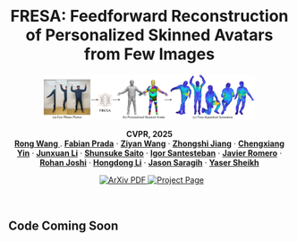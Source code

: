 <br />
<p align="center">
    <h1 align="center">
        FRESA: Feedforward Reconstruction of Personalized Skinned Avatars from Few Images
    </h1>

  <p align="center">
    <img src="assets/main.png"" alt="Overview" width="75%">
  </p>
  <p align="center">
    <strong>CVPR, 2025</strong>
    <br />
    <a href="https://github.com/rongakowang"><strong>Rong Wang </strong></a>
    .
    <a href="https://scholar.google.com/citations?user=s35rxJwAAAAJ&hl=es"><strong>Fabian Prada</strong></a>
    ·
    <a href="https://ziyanw1.github.io/"><strong>Ziyan Wang</strong></a>
    ·
    <a href="https://scholar.google.com/citations?user=h8bGMF4AAAAJ&hl=en"><strong>Zhongshi Jiang</strong></a>
    ·
    <a href="https://scholar.google.com.hk/citations?user=yXTk6HAAAAAJ&hl=nl"><strong>Chengxiang Yin</strong></a>
    ·
    <a href="https://scholar.google.com/citations?user=b2_zvDMAAAAJ"><strong>Junxuan Li</strong></a>
    ·
    <a href="https://shunsukesaito.github.io"><strong>Shunsuke Saito</strong></a>
    ·
    <a href="https://isantesteban.com"><strong>Igor Santesteban</strong></a>
    ·
    <a href="https://scholar.google.com/citations?user=Wx62iOsAAAAJ&hl=en"><strong>Javier Romero</strong></a>
    ·
    <a href="https://scholar.google.com/citations?user=L1jZb08AAAAJ&hl=en"><strong>Rohan Joshi</strong></a>
    ·
    <a href="https://users.cecs.anu.edu.au/~hongdong/"><strong>Hongdong Li</strong></a>
    ·
    <a href="https://scholar.google.com/citations?user=ss-IvjMAAAAJ&hl=en"><strong>Jason Saragih</strong></a>
    ·
    <a href="https://scholar.google.com/citations?user=Yd4KvooAAAAJ&hl=en"><strong>Yaser Sheikh</strong></a>
  </p>
  
  <p align="center">
<!--     <a href=''>
      <img src='https://img.shields.io/badge/Paper-PDF-green?style=flat&logo=Googlescholar&logoColor=blue' alt='Paper PDF'>
    </a> -->
    <a href='https://arxiv.org/pdf/2503.19207' style='padding-left: 0.5rem;'>
      <img src='https://img.shields.io/badge/ArXiv-PDF-green?style=flat&logo=arXiv&logoColor=green' alt='ArXiv PDF'>
    </a>
<!--     <a href=''>
      <img src='https://img.shields.io/badge/Youtube-Video-red?style=flat&logo=youtube&logoColor=red' alt='Youtube Video'>
    </a> -->
    <a href='https://rongakowang.github.io/fresa/fresa.html'>
      <img src='https://img.shields.io/badge/Project-Page-blue?style=flat&logo=githubpages&logoColor=white' alt='Project Page'>
    </a>
      
  </p>
</p>

<br />

## Code Coming Soon
